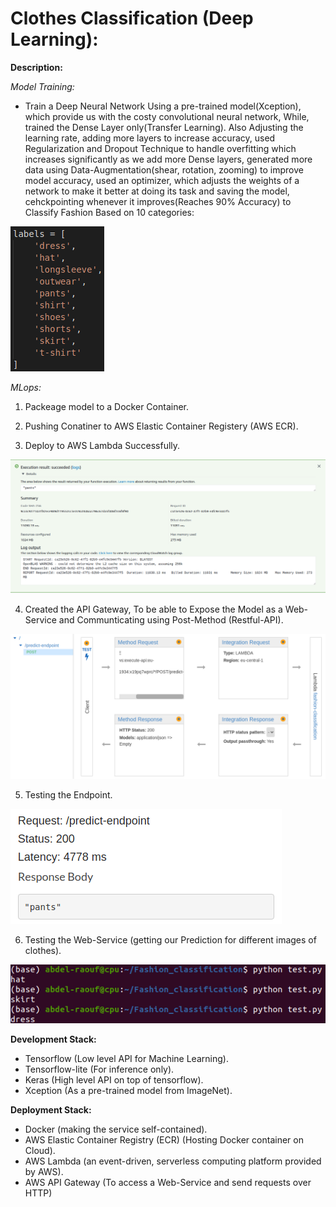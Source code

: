 # Clothes Classification (Deep Learning):
**Description:**

*Model Training:*
 - Train a Deep Neural Network Using a pre-trained model(Xception), which provide us with the costy convolutional neural network, While, trained the Dense Layer only(Transfer Learning). Also Adjusting the learning rate, adding more layers to increase accuracy, used Regularization and Dropout Technique to handle overfitting which increases significantly as we add more Dense layers, generated more data using Data-Augmentation(shear, rotation, zooming) to improve model accuracy, used an optimizer, which adjusts the weights of a network to make it better at doing its task and saving the model, cehckpointing whenever it improves(Reaches 90% Accuracy) to Classify Fashion Based on 10 categories:
 
![App look](https://github.com/Abdel-Raouf/Machine_learning_projects/blob/main/Fashion_classification/images/Screenshot%20from%202021-03-06%2006-32-36.png)

*MLops:*
1. Packeage model to a Docker Container.

2. Pushing Conatiner to AWS Elastic Container Registery (AWS ECR).

3. Deploy to AWS Lambda Successfully.

![App look](https://github.com/Abdel-Raouf/Machine_learning_projects/blob/main/Fashion_classification/images/Screenshot%20from%202021-03-06%2003-08-23.png)

4. Created the API Gateway, To be able to Expose the Model as a Web-Service and Communticating using Post-Method (Restful-API).

![App_look](https://github.com/Abdel-Raouf/Machine_learning_projects/blob/main/Fashion_classification/images/Screenshot%20from%202021-03-06%2003-27-20.png)

5. Testing the Endpoint.

![App look](https://github.com/Abdel-Raouf/Machine_learning_projects/blob/main/Fashion_classification/images/Screenshot%20from%202021-03-06%2003-29-06.png)

6. Testing the Web-Service (getting our Prediction for different images of clothes).

![App look](https://github.com/Abdel-Raouf/Machine_learning_projects/blob/main/Fashion_classification/images/Screenshot%20from%202021-03-06%2004-35-04.png)

**Development Stack:**
- Tensorflow (Low level API for Machine Learning).
- Tensorflow-lite (For inference only).
- Keras (High level API on top of tensorflow).
- Xception (As a pre-trained model from ImageNet).

**Deployment Stack:**
- Docker (making the service self-contained).
- AWS Elastic Container Registry (ECR) (Hosting Docker container on Cloud).
- AWS Lambda (an event-driven, serverless computing platform provided by AWS).
- AWS API Gateway (To access a Web-Service and send requests over HTTP)
